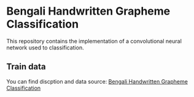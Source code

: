 # Bengali Handwritten Grapheme Classification
This repository contains the implementation of a convolutional neural network used to classification.
## Train data
You can find discption and data source: [Bengali Handwritten Grapheme Classification](https://www.kaggle.com/c/bengaliai-cv19/overview)
